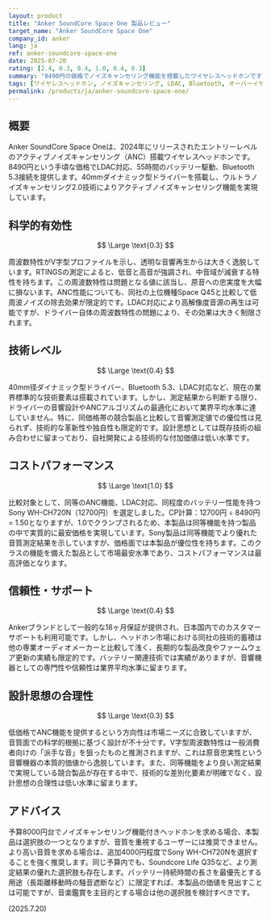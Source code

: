 ```yaml
---
layout: product
title: "Anker SoundCore Space One 製品レビュー"
target_name: "Anker SoundCore Space One"
company_id: anker
lang: ja
ref: anker-soundcore-space-one
date: 2025-07-20
rating: [2.4, 0.3, 0.4, 1.0, 0.4, 0.3]
summary: "8490円の価格でノイズキャンセリング機能を搭載したワイヤレスヘッドホンですが、科学的有効性と技術レベルの面で大きな制約があります。"
tags: [ワイヤレスヘッドホン, ノイズキャンセリング, LDAC, Bluetooth, オーバーイヤー]
permalink: /products/ja/anker-soundcore-space-one/
---
```


## 概要

Anker SoundCore Space Oneは、2024年にリリースされたエントリーレベルのアクティブノイズキャンセリング（ANC）搭載ワイヤレスヘッドホンです。8490円という手頃な価格でLDAC対応、55時間のバッテリー駆動、Bluetooth 5.3接続を提供します。40mmダイナミック型ドライバーを搭載し、ウルトラノイズキャンセリング2.0技術によりアクティブノイズキャンセリング機能を実現しています。

## 科学的有効性

$$ \Large \text{0.3} $$

周波数特性がV字型プロファイルを示し、透明な音響再生からは大きく逸脱しています。RTINGSの測定によると、低音と高音が強調され、中音域が減衰する特性を持ちます。この周波数特性は問題となる値に該当し、原音への忠実度を大幅に損ないます。ANC性能についても、同社の上位機種Space Q45と比較して低周波ノイズの除去効果が限定的です。LDAC対応により高解像度音源の再生は可能ですが、ドライバー自体の周波数特性の問題により、その効果は大きく制限されます。

## 技術レベル

$$ \Large \text{0.4} $$

40mm径ダイナミック型ドライバー、Bluetooth 5.3、LDAC対応など、現在の業界標準的な技術要素は搭載されています。しかし、測定結果から判断する限り、ドライバーの音響設計やANCアルゴリズムの最適化において業界平均水準に達していません。特に、同価格帯の競合製品と比較して音響測定値での優位性は見られず、技術的な革新性や独自性も限定的です。設計思想としては既存技術の組み合わせに留まっており、自社開発による技術的な付加価値は低い水準です。

## コストパフォーマンス

$$ \Large \text{1.0} $$

比較対象として、同等のANC機能、LDAC対応、同程度のバッテリー性能を持つSony WH-CH720N（12700円）を選定しました。CP計算：12700円 ÷ 8490円 = 1.50となりますが、1.0でクランプされるため、本製品は同等機能を持つ製品の中で実質的に最安価格を実現しています。Sony製品は同等機能でより優れた音質測定結果を示していますが、価格面では本製品が優位性を持ちます。このクラスの機能を備えた製品として市場最安水準であり、コストパフォーマンスは最高評価となります。

## 信頼性・サポート

$$ \Large \text{0.4} $$

Ankerブランドとして一般的な18ヶ月保証が提供され、日本国内でのカスタマーサポートも利用可能です。しかし、ヘッドホン市場における同社の技術的蓄積は他の専業オーディオメーカーと比較して浅く、長期的な製品改良やファームウェア更新の実績も限定的です。バッテリー関連技術では実績がありますが、音響機器としての専門性や信頼性は業界平均水準に留まります。

## 設計思想の合理性

$$ \Large \text{0.3} $$

低価格でANC機能を提供するという方向性は市場ニーズに合致していますが、音質面での科学的根拠に基づく設計が不十分です。V字型周波数特性は一般消費者向けの「派手な音」を狙ったものと推測されますが、これは原音忠実性という音響機器の本質的価値から逸脱しています。また、同等機能をより良い測定結果で実現している競合製品が存在する中で、技術的な差別化要素が明確でなく、設計思想の合理性は低い水準に留まります。

## アドバイス

予算8000円台でノイズキャンセリング機能付きヘッドホンを求める場合、本製品は選択肢の一つとなりますが、音質を重視するユーザーには推奨できません。より高い音質を求める場合は、追加4000円程度でSony WH-CH720Nを選択することを強く推奨します。同じ予算内でも、Soundcore Life Q35など、より測定結果の優れた選択肢も存在します。バッテリー持続時間の長さを最優先とする用途（長距離移動時の騒音遮断など）に限定すれば、本製品の価値を見出すことは可能ですが、音楽鑑賞を主目的とする場合は他の選択肢を検討すべきです。

(2025.7.20)